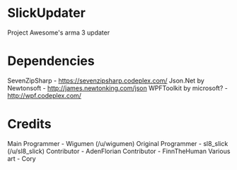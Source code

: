 SlickUpdater
============

Project Awesome's arma 3 updater

Dependencies
============
SevenZipSharp - https://sevenzipsharp.codeplex.com/
Json.Net by Newtonsoft - http://james.newtonking.com/json
WPFToolkit by microsoft? - http://wpf.codeplex.com/

Credits
============
Main Programmer - Wigumen (/u/wigumen)
Original Programmer - sl8_slick (/u/sl8_slick)
Contributor - AdenFlorian
Contributor - FinnTheHuman
Various art - Cory
